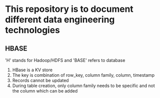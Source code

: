 # This repository is to document different data engineering technologies




## HBASE
'H' stands for Hadoop/HDFS and 'BASE' refers to database
1. HBase is a KV store
2. The key is combination of row_key, column family, column, timestamp
3. Records cannot be updated
4. During table creation, only column family needs to be specific and not the column which can be added
